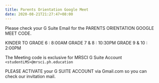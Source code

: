 ```yaml
---
title: Parents Orientation Google Meet
date: 2020-08-21T21:27:47+08:00
---
```

Please check your G Suite Email for the
PARENTS ORIENTATION GOOGLE MEET CODE.

KINDER TO GRADE 6 : 8:00AM
GRADE 7 & 8 : 10:30PM
GRADE 9 & 10 : 2:00PM

The Meeting code is exclusive for MRSCI G Suite Account `<studentLMS>@mrsci.ph.education`

PLEASE ACTIVATE your G SUITE ACCOUNT via Gmail.com so you can check our invitation mail.